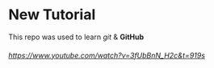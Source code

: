 # New Tutorial
This repo was used to learn *git* & __GitHub__

###### https://www.youtube.com/watch?v=3fUbBnN_H2c&t=919s
